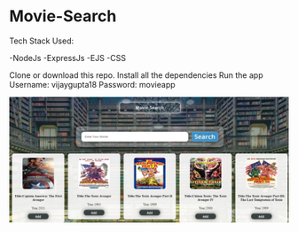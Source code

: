 # Movie-Search


Tech Stack Used:

-NodeJs
-ExpressJs
-EJS
-CSS

Clone or download this repo.
Install all the dependencies
Run the app 
Username: vijaygupta18
Password: movieapp

![HomePage](1.JPG?raw=true "Homepage")
